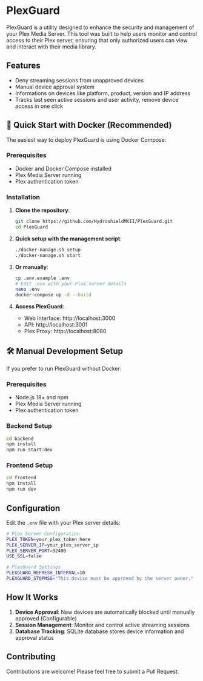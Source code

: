 # PlexGuard

PlexGuard is a utility designed to enhance the security and management of your Plex Media Server. This tool was built to help users monitor and control access to their Plex server, ensuring that only authorized users can view and interact with their media library.

## Features

- Deny streaming sessions from unapproved devices
- Manual device approval system
- Informations on devices like platform, product, version and IP address
- Tracks last seen active sessions and user activity, remove device access in one click

## 🚀 Quick Start with Docker (Recommended)

The easiest way to deploy PlexGuard is using Docker Compose:

### Prerequisites

- Docker and Docker Compose installed
- Plex Media Server running
- Plex authentication token

### Installation

1. **Clone the repository**:

   ```bash
   git clone https://github.com/HydroshieldMKII/PlexGuard.git
   cd PlexGuard
   ```

2. **Quick setup with the management script**:

   ```bash
   ./docker-manage.sh setup
   ./docker-manage.sh start
   ```

3. **Or manually**:

   ```bash
   cp .env.example .env
   # Edit .env with your Plex server details
   nano .env
   docker-compose up -d --build
   ```

4. **Access PlexGuard**:
   - Web Interface: http://localhost:3000
   - API: http://localhost:3001
   - Plex Proxy: http://localhost:8080

## 🛠 Manual Development Setup

If you prefer to run PlexGuard without Docker:

### Prerequisites

- Node.js 18+ and npm
- Plex Media Server running
- Plex authentication token

### Backend Setup

```bash
cd backend
npm install
npm run start:dev
```

### Frontend Setup

```bash
cd frontend
npm install
npm run dev
```

## Configuration

Edit the `.env` file with your Plex server details:

```bash
# Plex Server Configuration
PLEX_TOKEN=your_plex_token_here
PLEX_SERVER_IP=your_plex_server_ip
PLEX_SERVER_PORT=32400
USE_SSL=false

# PlexGuard Settings
PLEXGUARD_REFRESH_INTERVAL=10
PLEXGUARD_STOPMSG="This device must be approved by the server owner."
```

## How It Works

1. **Device Approval**: New devices are automatically blocked until manually approved (Configurable)
2. **Session Management**: Monitor and control active streaming sessions
3. **Database Tracking**: SQLite database stores device information and approval status

## Contributing

Contributions are welcome! Please feel free to submit a Pull Request.
